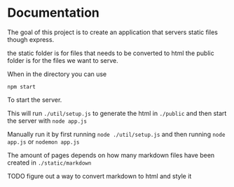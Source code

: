 # Documentation

The goal of this project is to create an application that servers static files though express.


the static folder is for files that needs to be converted to html
the public folder is for the files we want to serve.

When in the directory you can use
```
npm start
```
To start the server.

This will run ```./util/setup.js``` to generate the html in ```./public```
and then start the server with ```node app.js```

Manually run it by first running
```node ./util/setup.js```
and then running
```node app.js```
or
```nodemon app.js```

The amount of pages depends on how many markdown files have been created in
```./static/markdown```

TODO figure out a way to convert markdown to html and style it